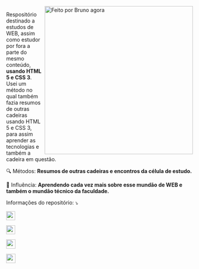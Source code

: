 <img src="https://raw.githubusercontent.com/MicaelliMedeiros/micaellimedeiros/master/image/computer-illustration.png" min-width="400px" max-width="400px" width="400px" align="right" alt="Feito por Bruno agora">

<p align="left"> 
  Respositório destinado a estudos de WEB, assim como estudor por fora a parte do mesmo conteúdo, <strong>usando HTML 5 e CSS 3</strong>.<br>
  Usei um método no qual também fazia resumos de outras cadeiras usando HTML 5 e CSS 3, para assim aprender as tecnologias e também a cadeira em questão.
</p>

<p align="left">
  🔍  Métodos: <strong>Resumos de outras cadeiras e encontros da célula de estudo.</strong>
</p>

<p align="left">
  💼 Influência: <strong>Aprendendo cada vez mais sobre esse mundão de WEB e também o mundão técnico da faculdade.</strong>
</p>

<p align="left">
    Informações do repositório: ⤵️
</p>

<p align="left">
  <a href="https://github.com/brunossales/Web_FE_WEB" alt="RepoSize">

  <img height=24he src="https://img.shields.io/github/repo-size/brunossales/Web_FE_WEB" /> </a>

  <a href="#" alt="Languagens">

  <img height=24he src="https://img.shields.io/github/languages/count/brunossales/Web_FE_WEB" /> </a>

  <a href="#" alt="Fork">

  <img height=25he src="https://img.shields.io/github/stars/brunossales/Web_FE_WEB?style=social" /> </a>

  <a href="#" alt="Watch">

  <img height=25he src="https://img.shields.io/github/watchers/brunossales/Web_FE_WEB?style=social" /> 

  </a>

</p>